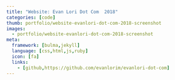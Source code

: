```yaml
---
title: "Website: Evan Lori Dot Com  2018"
categories: [code]
thumb: portfolio/website-evanlori-dot-com-2018-screenshot
images:
  - portfolio/website-evanlori-dot-com-2018-screenshot
meta:
  framework: [bulma,jekyll]
  language: [css,html,js,ruby]
  icon: [fa]
  links:
    - [github,https://github.com/evanlorim/evanlori-dot-com]
---
```

